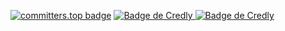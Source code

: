 
<!--- 
Julianidiego/Julianidiego is a ✨ special ✨ repository because its `README.md` (this file) appears on your GitHub profile.
You can click the Preview link to take a look at your changes.
--->
[![committers.top badge](https://user-badge.committers.top/argentina/Julianidiego.svg)](https://user-badge.committers.top/argentina/Julianidiego)
<a href="https://www.credly.com/badges/b3e3d80a-7495-4b72-b03b-fc2bda200b07/public_url">
<a href="https://www.credly.com/badges/b3e3d80a-7495-4b72-b03b-fc2bda200b07/public_url">
  ![Badge de Credly](https://api.credly.com/v1/badges/b3e3d80a-7495-4b72-b03b-fc2bda200b07/image)
</a>
<a href="https://www.credly.com/badges/b3e3d80a-7495-4b72-b03b-fc2bda200b07/public_url">
  ![Badge de Credly](https://credly.com/public_url/b3e3d80a-7495-4b72-b03b-fc2bda200b07)
</a>
